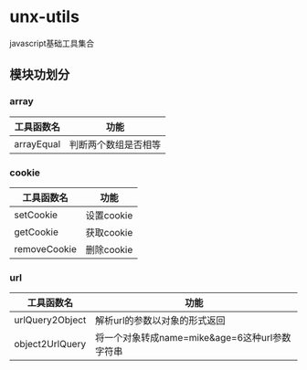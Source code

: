 # unx-utils
javascript基础工具集合
## 模块功划分
### array
|  工具函数名   | 功能  |
|  ----  | ----  |
| arrayEqual  | 判断两个数组是否相等 |
### cookie
|  工具函数名   | 功能  |
|  ----  | ----  |
| setCookie  | 设置cookie |
| getCookie  | 获取cookie |
| removeCookie  | 删除cookie |
### url
|  工具函数名   | 功能  |
|  ----  | ----  |
| urlQuery2Object  | 解析url的参数以对象的形式返回 |
| object2UrlQuery  | 将一个对象转成name=mike&age=6这种url参数字符串 |

